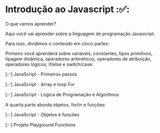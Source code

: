 # Introdução ao Javascript ::white_check_mark::

O que vamos aprender?

Aqui você vai aprender sobre a linguagem de programação Javascript.

Para isso, dividimos o conteúdo em cinco partes:

Primeiro você aprenderá sobre variáveis, constantes, tipos primitivos, tipagem dinâmica, operadores aritméticos, operadores de atribuição, operadores lógicos, if/else e switch/case:

[:white_check_mark:] JavaScript - Primeiros passos

[:white_check_mark:] JavaScript - Array e loop For

[:white_check_mark:] JavaScript - Lógica de Programação e Algoritmos

A quarta parte aborda objetos, for/in e funções:

[:white_check_mark:] JavaScript - Objetos e funções

[:white_check_mark:] Projeto Playground Functions